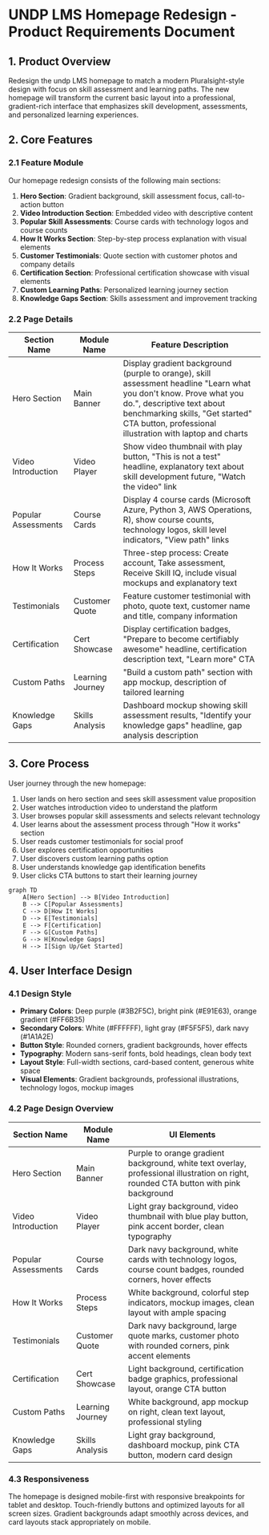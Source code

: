 # UNDP LMS Homepage Redesign - Product Requirements Document

## 1. Product Overview
Redesign the undp LMS homepage to match a modern Pluralsight-style design with focus on skill assessment and learning paths. The new homepage will transform the current basic layout into a professional, gradient-rich interface that emphasizes skill development, assessments, and personalized learning experiences.

## 2. Core Features

### 2.1 Feature Module
Our homepage redesign consists of the following main sections:
1. **Hero Section**: Gradient background, skill assessment focus, call-to-action button
2. **Video Introduction Section**: Embedded video with descriptive content
3. **Popular Skill Assessments**: Course cards with technology logos and course counts
4. **How It Works Section**: Step-by-step process explanation with visual elements
5. **Customer Testimonials**: Quote section with customer photos and company details
6. **Certification Section**: Professional certification showcase with visual elements
7. **Custom Learning Paths**: Personalized learning journey section
8. **Knowledge Gaps Section**: Skills assessment and improvement tracking

### 2.2 Page Details

| Section Name | Module Name | Feature Description |
|--------------|-------------|--------------------|
| Hero Section | Main Banner | Display gradient background (purple to orange), skill assessment headline "Learn what you don't know. Prove what you do.", descriptive text about benchmarking skills, "Get started" CTA button, professional illustration with laptop and charts |
| Video Introduction | Video Player | Show video thumbnail with play button, "This is not a test" headline, explanatory text about skill development future, "Watch the video" link |
| Popular Assessments | Course Cards | Display 4 course cards (Microsoft Azure, Python 3, AWS Operations, R), show course counts, technology logos, skill level indicators, "View path" links |
| How It Works | Process Steps | Three-step process: Create account, Take assessment, Receive Skill IQ, include visual mockups and explanatory text |
| Testimonials | Customer Quote | Feature customer testimonial with photo, quote text, customer name and title, company information |
| Certification | Cert Showcase | Display certification badges, "Prepare to become certifiably awesome" headline, certification description text, "Learn more" CTA |
| Custom Paths | Learning Journey | "Build a custom path" section with app mockup, description of tailored learning |
| Knowledge Gaps | Skills Analysis | Dashboard mockup showing skill assessment results, "Identify your knowledge gaps" headline, gap analysis description |

## 3. Core Process

User journey through the new homepage:
1. User lands on hero section and sees skill assessment value proposition
2. User watches introduction video to understand the platform
3. User browses popular skill assessments and selects relevant technology
4. User learns about the assessment process through "How it works" section
5. User reads customer testimonials for social proof
6. User explores certification opportunities
7. User discovers custom learning paths option
8. User understands knowledge gap identification benefits
9. User clicks CTA buttons to start their learning journey

```mermaid
graph TD
    A[Hero Section] --> B[Video Introduction]
    B --> C[Popular Assessments]
    C --> D[How It Works]
    D --> E[Testimonials]
    E --> F[Certification]
    F --> G[Custom Paths]
    G --> H[Knowledge Gaps]
    H --> I[Sign Up/Get Started]
```

## 4. User Interface Design

### 4.1 Design Style
- **Primary Colors**: Deep purple (#3B2F5C), bright pink (#E91E63), orange gradient (#FF6B35)
- **Secondary Colors**: White (#FFFFFF), light gray (#F5F5F5), dark navy (#1A1A2E)
- **Button Style**: Rounded corners, gradient backgrounds, hover effects
- **Typography**: Modern sans-serif fonts, bold headings, clean body text
- **Layout Style**: Full-width sections, card-based content, generous white space
- **Visual Elements**: Gradient backgrounds, professional illustrations, technology logos, mockup images

### 4.2 Page Design Overview

| Section Name | Module Name | UI Elements |
|--------------|-------------|-------------|
| Hero Section | Main Banner | Purple to orange gradient background, white text overlay, professional illustration on right, rounded CTA button with pink background |
| Video Introduction | Video Player | Light gray background, video thumbnail with blue play button, pink accent border, clean typography |
| Popular Assessments | Course Cards | Dark navy background, white cards with technology logos, course count badges, rounded corners, hover effects |
| How It Works | Process Steps | White background, colorful step indicators, mockup images, clean layout with ample spacing |
| Testimonials | Customer Quote | Dark navy background, large quote marks, customer photo with rounded corners, pink accent elements |
| Certification | Cert Showcase | Light background, certification badge graphics, professional layout, orange CTA button |
| Custom Paths | Learning Journey | White background, app mockup on right, clean text layout, professional styling |
| Knowledge Gaps | Skills Analysis | Light gray background, dashboard mockup, pink CTA button, modern card design |

### 4.3 Responsiveness
The homepage is designed mobile-first with responsive breakpoints for tablet and desktop. Touch-friendly buttons and optimized layouts for all screen sizes. Gradient backgrounds adapt smoothly across devices, and card layouts stack appropriately on mobile.
